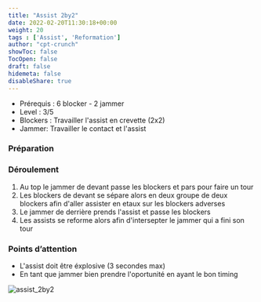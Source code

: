 ```yaml
---
title: "Assist 2by2"
date: 2022-02-20T11:30:18+00:00
weight: 20
tags : ['Assist', 'Reformation'] 
author: "cpt-crunch"
showToc: false
TocOpen: false
draft: false
hidemeta: false
disableShare: true
---
```


- Prérequis : 6 blocker - 2 jammer
- Level : 3/5
- Blockers : Travailler  l'assist en crevette (2x2)
- Jammer: Travailler le contact et l'assist

### Préparation 



###  Déroulement 

1. Au top le jammer de devant passe les blockers et pars pour faire un tour 
2. Les blockers de devant se sépare alors en deux groupe de deux blockers afin d'aller assister en etaux sur les blockers adverses
3. Le jammer de derrière prends l'assist et passe les blockers
4. Les assists se reforme alors afin d'intersepter le jammer qui a fini son tour

### Points d’attention 
* L'assist doit être éxplosive (3 secondes max)
* En tant que jammer bien prendre l'oportunité en ayant le bon timing

![assist_2by2](/images/assist_2by2.svg)
